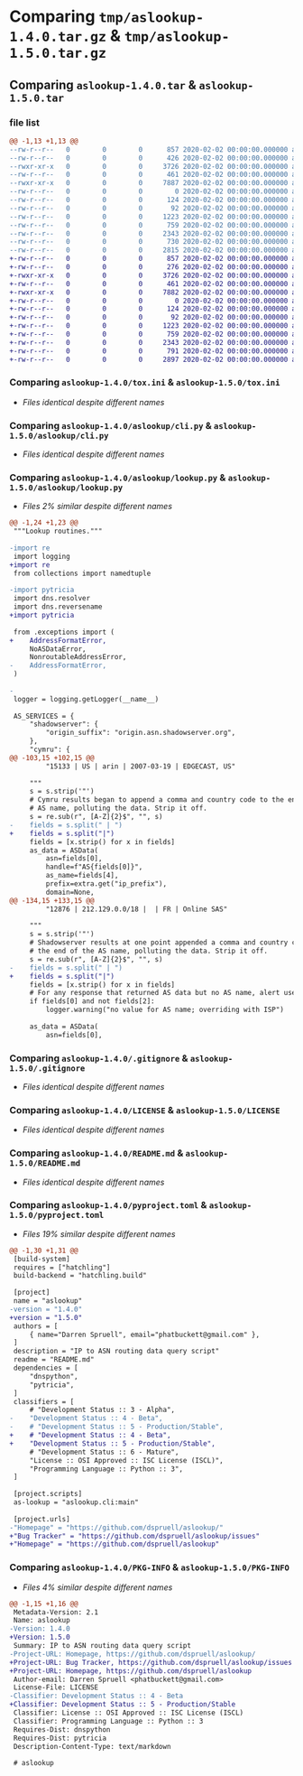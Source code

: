 # Comparing `tmp/aslookup-1.4.0.tar.gz` & `tmp/aslookup-1.5.0.tar.gz`

## Comparing `aslookup-1.4.0.tar` & `aslookup-1.5.0.tar`

### file list

```diff
@@ -1,13 +1,13 @@
--rw-r--r--   0        0        0      857 2020-02-02 00:00:00.000000 aslookup-1.4.0/tox.ini
--rw-r--r--   0        0        0      426 2020-02-02 00:00:00.000000 aslookup-1.4.0/aslookup/__init__.py
--rwxr-xr-x   0        0        0     3726 2020-02-02 00:00:00.000000 aslookup-1.4.0/aslookup/cli.py
--rw-r--r--   0        0        0      461 2020-02-02 00:00:00.000000 aslookup-1.4.0/aslookup/exceptions.py
--rwxr-xr-x   0        0        0     7887 2020-02-02 00:00:00.000000 aslookup-1.4.0/aslookup/lookup.py
--rw-r--r--   0        0        0        0 2020-02-02 00:00:00.000000 aslookup-1.4.0/tests/.keep
--rw-r--r--   0        0        0      124 2020-02-02 00:00:00.000000 aslookup-1.4.0/tests/test_input.txt
--rw-r--r--   0        0        0       92 2020-02-02 00:00:00.000000 aslookup-1.4.0/tests/test_nop.py
--rw-r--r--   0        0        0     1223 2020-02-02 00:00:00.000000 aslookup-1.4.0/.gitignore
--rw-r--r--   0        0        0      759 2020-02-02 00:00:00.000000 aslookup-1.4.0/LICENSE
--rw-r--r--   0        0        0     2343 2020-02-02 00:00:00.000000 aslookup-1.4.0/README.md
--rw-r--r--   0        0        0      730 2020-02-02 00:00:00.000000 aslookup-1.4.0/pyproject.toml
--rw-r--r--   0        0        0     2815 2020-02-02 00:00:00.000000 aslookup-1.4.0/PKG-INFO
+-rw-r--r--   0        0        0      857 2020-02-02 00:00:00.000000 aslookup-1.5.0/tox.ini
+-rw-r--r--   0        0        0      276 2020-02-02 00:00:00.000000 aslookup-1.5.0/aslookup/__init__.py
+-rwxr-xr-x   0        0        0     3726 2020-02-02 00:00:00.000000 aslookup-1.5.0/aslookup/cli.py
+-rw-r--r--   0        0        0      461 2020-02-02 00:00:00.000000 aslookup-1.5.0/aslookup/exceptions.py
+-rwxr-xr-x   0        0        0     7882 2020-02-02 00:00:00.000000 aslookup-1.5.0/aslookup/lookup.py
+-rw-r--r--   0        0        0        0 2020-02-02 00:00:00.000000 aslookup-1.5.0/tests/.keep
+-rw-r--r--   0        0        0      124 2020-02-02 00:00:00.000000 aslookup-1.5.0/tests/test_input.txt
+-rw-r--r--   0        0        0       92 2020-02-02 00:00:00.000000 aslookup-1.5.0/tests/test_nop.py
+-rw-r--r--   0        0        0     1223 2020-02-02 00:00:00.000000 aslookup-1.5.0/.gitignore
+-rw-r--r--   0        0        0      759 2020-02-02 00:00:00.000000 aslookup-1.5.0/LICENSE
+-rw-r--r--   0        0        0     2343 2020-02-02 00:00:00.000000 aslookup-1.5.0/README.md
+-rw-r--r--   0        0        0      791 2020-02-02 00:00:00.000000 aslookup-1.5.0/pyproject.toml
+-rw-r--r--   0        0        0     2897 2020-02-02 00:00:00.000000 aslookup-1.5.0/PKG-INFO
```

### Comparing `aslookup-1.4.0/tox.ini` & `aslookup-1.5.0/tox.ini`

 * *Files identical despite different names*

### Comparing `aslookup-1.4.0/aslookup/cli.py` & `aslookup-1.5.0/aslookup/cli.py`

 * *Files identical despite different names*

### Comparing `aslookup-1.4.0/aslookup/lookup.py` & `aslookup-1.5.0/aslookup/lookup.py`

 * *Files 2% similar despite different names*

```diff
@@ -1,24 +1,23 @@
 """Lookup routines."""
 
-import re
 import logging
+import re
 from collections import namedtuple
 
-import pytricia
 import dns.resolver
 import dns.reversename
+import pytricia
 
 from .exceptions import (
+    AddressFormatError,
     NoASDataError,
     NonroutableAddressError,
-    AddressFormatError,
 )
 
-
 logger = logging.getLogger(__name__)
 
 AS_SERVICES = {
     "shadowserver": {
         "origin_suffix": "origin.asn.shadowserver.org",
     },
     "cymru": {
@@ -103,15 +102,15 @@
         "15133 | US | arin | 2007-03-19 | EDGECAST, US"
 
     """
     s = s.strip('"')
     # Cymru results began to append a comma and country code to the end of the
     # AS name, polluting the data. Strip it off.
     s = re.sub(r", [A-Z]{2}$", "", s)
-    fields = s.split(" | ")
+    fields = s.split("|")
     fields = [x.strip() for x in fields]
     as_data = ASData(
         asn=fields[0],
         handle=f"AS{fields[0]}",
         as_name=fields[4],
         prefix=extra.get("ip_prefix"),
         domain=None,
@@ -134,15 +133,15 @@
         "12876 | 212.129.0.0/18 |  | FR | Online SAS"
 
     """
     s = s.strip('"')
     # Shadowserver results at one point appended a comma and country code to
     # the end of the AS name, polluting the data. Strip it off.
     s = re.sub(r", [A-Z]{2}$", "", s)
-    fields = s.split(" | ")
+    fields = s.split("|")
     fields = [x.strip() for x in fields]
     # For any response that returned AS data but no AS name, alert user.
     if fields[0] and not fields[2]:
         logger.warning("no value for AS name; overriding with ISP")
 
     as_data = ASData(
         asn=fields[0],
```

### Comparing `aslookup-1.4.0/.gitignore` & `aslookup-1.5.0/.gitignore`

 * *Files identical despite different names*

### Comparing `aslookup-1.4.0/LICENSE` & `aslookup-1.5.0/LICENSE`

 * *Files identical despite different names*

### Comparing `aslookup-1.4.0/README.md` & `aslookup-1.5.0/README.md`

 * *Files identical despite different names*

### Comparing `aslookup-1.4.0/pyproject.toml` & `aslookup-1.5.0/pyproject.toml`

 * *Files 19% similar despite different names*

```diff
@@ -1,30 +1,31 @@
 [build-system]
 requires = ["hatchling"]
 build-backend = "hatchling.build"
 
 [project]
 name = "aslookup"
-version = "1.4.0"
+version = "1.5.0"
 authors = [
     { name="Darren Spruell", email="phatbuckett@gmail.com" },
 ]
 description = "IP to ASN routing data query script"
 readme = "README.md"
 dependencies = [
     "dnspython",
     "pytricia",
 ]
 classifiers = [
     # "Development Status :: 3 - Alpha",
-    "Development Status :: 4 - Beta",
-    # "Development Status :: 5 - Production/Stable",
+    # "Development Status :: 4 - Beta",
+    "Development Status :: 5 - Production/Stable",
     # "Development Status :: 6 - Mature",
     "License :: OSI Approved :: ISC License (ISCL)",
     "Programming Language :: Python :: 3",
 ]
 
 [project.scripts]
 as-lookup = "aslookup.cli:main"
 
 [project.urls]
-"Homepage" = "https://github.com/dspruell/aslookup/"
+"Bug Tracker" = "https://github.com/dspruell/aslookup/issues"
+"Homepage" = "https://github.com/dspruell/aslookup"
```

### Comparing `aslookup-1.4.0/PKG-INFO` & `aslookup-1.5.0/PKG-INFO`

 * *Files 4% similar despite different names*

```diff
@@ -1,15 +1,16 @@
 Metadata-Version: 2.1
 Name: aslookup
-Version: 1.4.0
+Version: 1.5.0
 Summary: IP to ASN routing data query script
-Project-URL: Homepage, https://github.com/dspruell/aslookup/
+Project-URL: Bug Tracker, https://github.com/dspruell/aslookup/issues
+Project-URL: Homepage, https://github.com/dspruell/aslookup
 Author-email: Darren Spruell <phatbuckett@gmail.com>
 License-File: LICENSE
-Classifier: Development Status :: 4 - Beta
+Classifier: Development Status :: 5 - Production/Stable
 Classifier: License :: OSI Approved :: ISC License (ISCL)
 Classifier: Programming Language :: Python :: 3
 Requires-Dist: dnspython
 Requires-Dist: pytricia
 Description-Content-Type: text/markdown
 
 # aslookup
```

